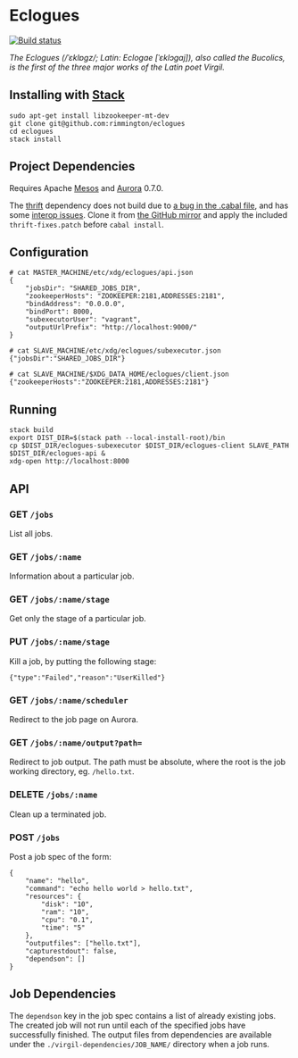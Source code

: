 Eclogues
========
[![Build status](https://img.shields.io/circleci/project/rimmington/eclogues/master.svg)](https://circleci.com/gh/rimmington/eclogues/tree/master)

*The Eclogues (/ˈɛklɒɡz/; Latin: Eclogae [ˈɛklɔɡaj]), also called the Bucolics, is the first of the three major works of the Latin poet Virgil.*

Installing with [Stack](https://github.com/commercialhaskell/stack)
-------------------------------------------------------------------

```
sudo apt-get install libzookeeper-mt-dev
git clone git@github.com:rimmington/eclogues
cd eclogues
stack install
```

Project Dependencies
--------------------

Requires Apache [Mesos](http://mesos.apache.org) and [Aurora](http://aurora.apache.org/) 0.7.0.

The [thrift](http://hackage.haskell.org/package/thrift) dependency does not build
due to [a bug in the .cabal file](https://issues.apache.org/jira/browse/THRIFT-3003),
and has some [interop issues](https://issues.apache.org/jira/browse/THRIFT-3145).
Clone it from [the GitHub mirror](https://github.com/apache/thrift) and apply the
included `thrift-fixes.patch` before `cabal install`.

Configuration
-------------

```
# cat MASTER_MACHINE/etc/xdg/eclogues/api.json
{
    "jobsDir": "SHARED_JOBS_DIR",
    "zookeeperHosts": "ZOOKEEPER:2181,ADDRESSES:2181",
    "bindAddress": "0.0.0.0",
    "bindPort": 8000,
    "subexecutorUser": "vagrant",
    "outputUrlPrefix": "http://localhost:9000/"
}
```

```
# cat SLAVE_MACHINE/etc/xdg/eclogues/subexecutor.json
{"jobsDir":"SHARED_JOBS_DIR"}
```

```
# cat SLAVE_MACHINE/$XDG_DATA_HOME/eclogues/client.json
{"zookeeperHosts":"ZOOKEEPER:2181,ADDRESSES:2181"}
```

Running
-------

```
stack build
export DIST_DIR=$(stack path --local-install-root)/bin
cp $DIST_DIR/eclogues-subexecutor $DIST_DIR/eclogues-client SLAVE_PATH
$DIST_DIR/eclogues-api &
xdg-open http://localhost:8000
```

API
---

### GET `/jobs`
List all jobs.

### GET `/jobs/:name`
Information about a particular job.

### GET `/jobs/:name/stage`
Get only the stage of a particular job.

### PUT `/jobs/:name/stage`
Kill a job, by putting the following stage:

```
{"type":"Failed","reason":"UserKilled"}
```

### GET `/jobs/:name/scheduler`
Redirect to the job page on Aurora.

### GET `/jobs/:name/output?path=`
Redirect to job output. The path must be absolute, where the root is the job
working directory, eg. `/hello.txt`.

### DELETE `/jobs/:name`
Clean up a terminated job.

### POST `/jobs`
Post a job spec of the form:

```
{
    "name": "hello",
    "command": "echo hello world > hello.txt",
    "resources": {
        "disk": "10",
        "ram": "10",
        "cpu": "0.1",
        "time": "5"
    },
    "outputfiles": ["hello.txt"],
    "capturestdout": false,
    "dependson": []
}
```

Job Dependencies
----------------

The `dependson` key in the job spec contains a list of already existing jobs.
The created job will not run until each of the specified jobs have successfully
finished. The output files from dependencies are available under the
`./virgil-dependencies/JOB_NAME/` directory when a job runs.
